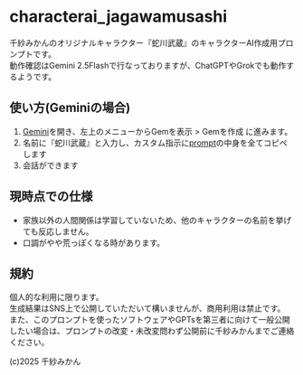 # characterai_jagawamusashi
千紗みかんのオリジナルキャラクター『蛇川武蔵』のキャラクターAI作成用プロンプトです。  
動作確認はGemini 2.5Flashで行なっておりますが、ChatGPTやGrokでも動作するようです。  

## 使い方(Geminiの場合)
1. [Gemini](https://gemini.google.com/)を開き、左上のメニューからGemを表示 > Gemを作成 に進みます。
2. 名前に『蛇川武蔵』と入力し、カスタム指示に[prompt](https://github.com/chisamikan/characterai_jagawamusashi/blob/main/prompt)の中身を全てコピペします
3. 会話ができます

## 現時点での仕様
* 家族以外の人間関係は学習していないため、他のキャラクターの名前を挙げても反応しません。
* 口調がやや荒っぽくなる時があります。

## 規約
個人的な利用に限ります。  
生成結果はSNS上で公開していただいて構いませんが、商用利用は禁止です。  
また、このプロンプトを使ったソフトウェアやGPTsを第三者に向けて一般公開したい場合は、プロンプトの改変・未改変問わず公開前に千紗みかんまでご連絡ください。

(c)2025 千紗みかん
